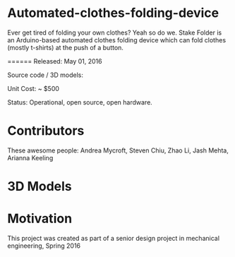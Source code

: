 # Automated-clothes-folding-device
Ever get tired of folding your own clothes? Yeah so do we. Stake Folder is an Arduino-based automated clothes folding device which can fold
clothes (mostly t-shirts) at the push of a button.

======
Released: May 01, 2016

Source code / 3D models: 

Unit Cost: ~ $500

Status: Operational, open source, open hardware.

# Contributors
These awesome people:
Andrea Mycroft, Steven Chiu, Zhao Li, Jash Mehta, Arianna Keeling


# 3D Models

# Motivation
This project was created as part of a senior design project in mechanical engineering, Spring 2016


